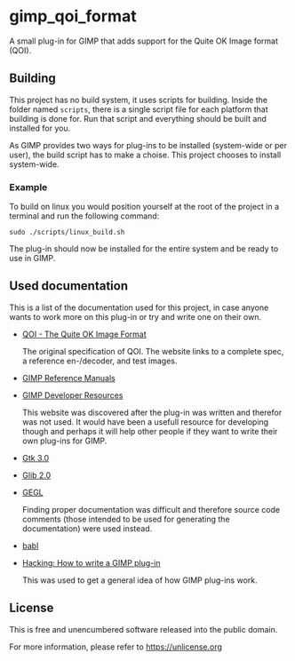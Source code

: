 # gimp_qoi_format

A small plug-in for GIMP that adds support for the Quite OK Image format (QOI).

## Building

This project has no build system, it uses scripts for building. Inside the
folder named `scripts`, there is a single script file for each platform that
building is done for. Run that script and everything should be built and
installed for you.

As GIMP provides two ways for plug-ins to be installed (system-wide or per
user), the build script has to make a choise. This project chooses to
install system-wide.

### Example

To build on linux you would position yourself at the root of the project in a
terminal and run the following command:

	sudo ./scripts/linux_build.sh

The plug-in should now be installed for the entire system and be ready to use
in GIMP.

## Used documentation

This is a list of the documentation used for this project, in case anyone wants
to work more on this plug-in or try and write one on their own.

* [QOI - The Quite OK Image Format](https://qoiformat.org)

	The original specification of QOI. The website links to a complete spec, a
	reference en-/decoder, and test images.

* [GIMP Reference Manuals](https://developer.gimp.org/api/2.0/index.html)
* [GIMP Developer Resources](https://developer.gimp.org)

	This website was discovered after the plug-in was written and therefor was
	not used. It would have been a usefull resource for developing though and
	perhaps it will help other people if they want to write their own plug-ins
	for GIMP.

* [Gtk 3.0](https://docs.gtk.org/gtk3/index.html)
* [Glib 2.0](https://docs.gtk.org/glib/index.html)
* [GEGL](https://gegl.org)

	Finding proper documentation was difficult and therefore source code
	comments (those intended to be used for generating the documentation) were
	used instead.

* [babl](https://www.gegl.org/babl/index.html)
* [Hacking: How to write a GIMP plug-in](https://www.wiki.gimp.org/wiki/Hacking:How_to_write_a_GIMP_plug-in)

	This was used to get a general idea of how GIMP plug-ins work.

## License

This is free and unencumbered software released into the public domain.

For more information, please refer to <https://unlicense.org>
